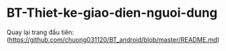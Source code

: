# BT-Thiet-ke-giao-dien-nguoi-dung
Quay lại trang đầu tiên:(https://github.com/chuong031120/BT_android/blob/master/README.md)

